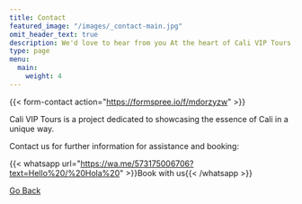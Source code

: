 ```yaml
---
title: Contact
featured_image: "/images/_contact-main.jpg"
omit_header_text: true
description: We'd love to hear from you At the heart of Cali VIP Tours, we find an overflowing passion to uncover the treasures of our city.
type: page
menu:
  main:
    weight: 4
---
```


{{< form-contact action="https://formspree.io/f/mdorzyzw"  >}}

Cali VIP Tours is a project dedicated to showcasing the essence of Cali in a unique way.

Contact us for further information for assistance and booking:

{{< whatsapp url="https://wa.me/573175006706?text=Hello%20/%20Hola%20" >}}Book with us{{< /whatsapp >}}

[Go Back](javascript:history.go(-1))

